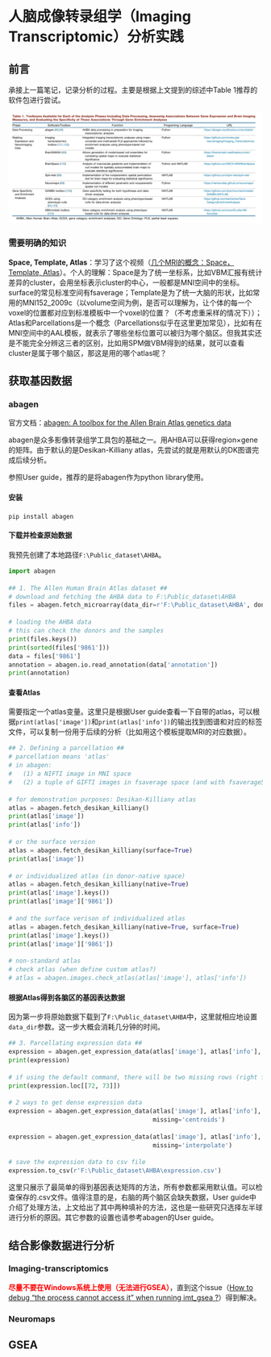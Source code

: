 # 人脑成像转录组学（Imaging Transcriptomic）分析实践

## 前言
承接上一篇笔记，记录分析的过程。主要是根据上文提到的综述中Table 1推荐的软件包进行尝试。

![toolbox推荐](Imaging_Transcriptomics_practice_1.png)

### 需要明确的知识

**Space, Template, Atlas**：学习了这个视频（[几个MRI的概念：Space，Template, Atlas](https://www.bilibili.com/video/BV1zv411A74x/?spm_id_from=333.999.0.0&vd_source=262636e26b325960a8c21f8bb6b74f08)）。个人的理解：Space是为了统一坐标系，比如VBM汇报有统计差异的cluster，会用坐标表示cluster的中心，一般都是MNI空间中的坐标。surface的常见标准空间有fsaverage；Template是为了统一大脑的形状，比如常用的MNI152_2009c（以volume空间为例，是否可以理解为，让个体的每一个voxel的位置都对应到标准模板中一个voxel的位置？（不考虑重采样的情况下））；Atlas和Parcellations是一个概念（Parcellations似乎在这里更加常见），比如有在MNI空间中的AAL模板，就表示了哪些坐标位置可以被归为哪个脑区。但我其实还是不能完全分辨这三者的区别，比如用SPM做VBM得到的结果，就可以查看cluster是属于哪个脑区，那这是用的哪个atlas呢？

## 获取基因数据

### abagen

官方文档：[abagen: A toolbox for the Allen Brain Atlas genetics data](https://abagen.readthedocs.io/en/stable/)

abagen是众多影像转录组学工具包的基础之一。用AHBA可以获得region×gene的矩阵。由于默认的是Desikan-Killiany atlas，先尝试的就是用默认的DK图谱完成后续分析。

参照User guide，推荐的是将abagen作为python library使用。

#### 安装

`pip install abagen`

#### 下载并检查原始数据

我预先创建了本地路径`F:\Public_dataset\AHBA`。

```python
import abagen

## 1. The Allen Human Brain Atlas dataset ##
# download and fetching the AHBA data to F:\Public_dataset\AHBA
files = abagen.fetch_microarray(data_dir=r'F:\Public_dataset\AHBA', donors='all', verbose=1)

# loading the AHBA data
# this can check the donors and the samples
print(files.keys())
print(sorted(files['9861']))
data = files['9861']
annotation = abagen.io.read_annotation(data['annotation'])
print(annotation)
```

#### 查看Atlas

需要指定一个atlas变量。这里只是根据User guide查看一下自带的atlas，可以根据`print(atlas['image'])`和`print(atlas['info'])`的输出找到图谱和对应的标签文件，可以复制一份用于后续的分析（比如用这个模板提取MRI的对应数据）。

```python
## 2. Defining a parcellation ##
# parcellation means 'atlas'
# in abagen:
#   (1) a NIFTI image in MNI space
#   (2) a tuple of GIFTI images in fsaverage space (and with fsaverage5 resolution!)

# for demonstration purposes: Desikan-Killiany atlas
atlas = abagen.fetch_desikan_killiany()
print(atlas['image'])
print(atlas['info'])

# or the surface version
atlas = abagen.fetch_desikan_killiany(surface=True)
print(atlas['image'])

# or individualized atlas (in donor-native space)
atlas = abagen.fetch_desikan_killiany(native=True)
print(atlas['image'].keys())
print(atlas['image']['9861'])

# and the surface verison of individualized atlas
atlas = abagen.fetch_desikan_killiany(native=True, surface=True)
print(atlas['image'].keys())
print(atlas['image']['9861'])

# non-standard atlas
# check atlas (when define custom atlas?)
# atlas = abagen.images.check_atlas(atlas['image'], atlas['info'])
```

#### 根据Atlas得到各脑区的基因表达数据

因为第一步将原始数据下载到了`F:\Public_dataset\AHBA`中，这里就相应地设置`data_dir`参数。这一步大概会消耗几分钟的时间。

```python
## 3. Parcellating expression data ##
expression = abagen.get_expression_data(atlas['image'], atlas['info'], data_dir=r'F:\Public_dataset\AHBA')
print(expression)

# if using the default command, there will be two missing rows (right frontal pole (label 72) and right temporal pole (label 73))
print(expression.loc[[72, 73]])

# 2 ways to get dense expression data
expression = abagen.get_expression_data(atlas['image'], atlas['info'], data_dir=r'F:\Public_dataset\AHBA',
                                        missing='centroids')

expression = abagen.get_expression_data(atlas['image'], atlas['info'], data_dir=r'F:\Public_dataset\AHBA',
                                        missing='interpolate')

# save the expression data to csv file
expression.to_csv(r'F:\Public_dataset\AHBA\expression.csv')
```

这里只展示了最简单的得到基因表达矩阵的方法，所有参数都采用默认值。可以检查保存的.csv文件。值得注意的是，右脑的两个脑区会缺失数据，User guide中介绍了处理方法，上文给出了其中两种填补的方法，这也是一些研究只选择左半球进行分析的原因。其它参数的设置也请参考abagen的User guide。

## 结合影像数据进行分析

### Imaging-transcriptomics

**<font color=red>尽量不要在Windows系统上使用（无法进行GSEA）</font>**，直到这个issue（[How to debug “the process cannot access it” when running imt_gsea ?](https://github.com/alegiac95/Imaging-transcriptomics/issues/18)）得到解决。

### Neuromaps

## GSEA